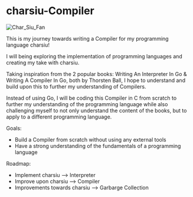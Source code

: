 # charsiu-Compiler
![Char_Siu_Fan](https://github.com/tristanlok/chasiu-Compiler/assets/157249099/bbeb56a4-79d0-40dd-af14-8a34c2d919c9)

This is my journey towards writing a Compiler for my programming language charsiu!

I will being exploring the implementation of programming languages and creating my take with charsiu.

Taking inspiration from the 2 popular books: Writing An Interpreter In Go & Writing A Compiler In Go, both by Thorsten Ball, I hope to understand and build upon this to further my understanding of Compilers.

Instead of using Go, I will be coding this Compiler in C from scratch to further my understanding of the programming language while also challenging myself to not only understand the content of the books, but to apply to a different programming language.

Goals:

- Build a Compiler from scratch without using any external tools
- Have a strong understanding of the fundamentals of a programming language

Roadmap:

- Implement charsiu --> Interpreter
- Improve upon charsiu --> Compiler
- Improvements towards charsiu --> Garbarge Collection